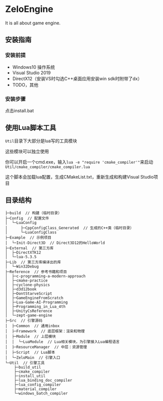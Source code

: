 # ZeloEngine
 
It is all about game engine.

## 安装指南

### 安装前提

* Windows10 操作系统
* Visual Studio 2019
* DirectX12（安装VS时勾选C++桌面应用安装win sdk时附带了dx）
* TODO，其他

### 安装步骤

点击install.bat

## 使用Lua脚本工具

`Util`目录下大部分是lua写的工具模块

这些模块可以独立使用

你可以开启一个cmd.exe，输入`lua -e "require 'cmake_compiler'"`来启动`Util/cmake_compiler/cmake_compiler.lua`

这个脚本会加载lua配置，生成CMakeList.txt，重新生成和构建Visual Studio项目

## 目录结构


```batch
├─build  // 构建（临时目录）
├─Config  // 配置文件
│  └─LuaConfig
│      ├─CppConfigClass_Generated  // 生成的C++类（临时目录）
│      └─LuaConfigClass
├─Example  // 示例项目
│  └─Init-Direct3D  // Direct3D12的HelloWorld
├─External  // 第三方库
│  ├─DirectXTK12
│  └─lua-5.3.5
├─Lib  // 第三方库编译出的库
│  └─Win32Debug
├─Reference  // 参考书籍和项目
│  ├─c-programming-a-modern-approach
│  ├─cmake-practice
│  ├─cyclone-physics
│  ├─d3d12book
│  ├─DontStarveScript
│  ├─GameEngineFromScratch
│  ├─Lua-Game-AI-Programming
│  ├─Programming_in_Lua_4th
│  ├─UnityCsReference
│  └─zept-game-engine
├─Src  // 引擎源码
│  ├─Common  // 通用inbox
│  ├─Framework  // 底层框架：渲染和物理
│  ├─Module  // 上层模块
│  │  └─LuaModule  // Lua相关模块，为引擎接入Lua编程语言
│  ├─ResourceManager  // 中层：资源管理
│  ├─Script  // Lua脚本
│  └─ZeloMain  // 引擎入口
└─Util  // 引擎工具
    ├─build_util
    ├─cmake_compiler
    ├─install_util
    ├─lua_binding_doc_compiler
    ├─lua_config_compiler
    ├─material_compiler
    └─windows_batch_compiler
```